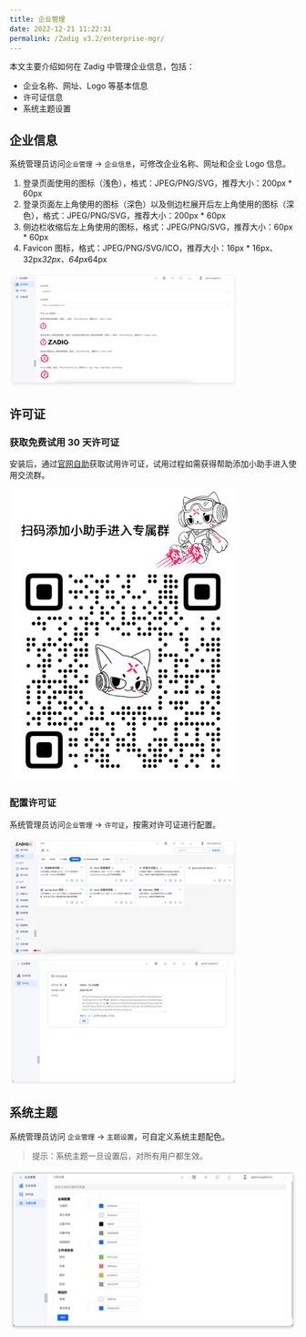 ```yaml
---
title: 企业管理
date: 2022-12-21 11:22:31
permalink: /Zadig v3.2/enterprise-mgr/
---
```


本文主要介绍如何在 Zadig 中管理企业信息，包括：

- 企业名称、网址、Logo 等基本信息
- 许可证信息
- 系统主题设置

## 企业信息

系统管理员访问`企业管理` -> `企业信息`，可修改企业名称、网址和企业 Logo 信息。

1. 登录页面使用的图标（浅色），格式：JPEG/PNG/SVG，推荐大小：200px * 60px
2. 登录页面左上角使用的图标（深色）以及侧边栏展开后左上角使用的图标（深色），格式：JPEG/PNG/SVG，推荐大小：200px * 60px
3. 侧边栏收缩后左上角使用的图标，格式：JPEG/PNG/SVG，推荐大小：60px * 60px
4. Favicon 图标，格式：JPEG/PNG/SVG/ICO，推荐大小：16px * 16px、32px*32px、64px*64px

<img src="../../_images/enterprise_1_310.png" width="400">


## 许可证

### 获取免费试用 30 天许可证

安装后，通过[官网自助](https://koderover.com/getLicense)获取试用许可证，试用过程如需获得帮助添加小助手进入使用交流群。

<img src="../../_images/zadigx_help_qcode.png" width="400">

### 配置许可证

系统管理员访问`企业管理` -> `许可证`，按需对许可证进行配置。

<img src="../../_images/enterprise_0_220.png" width="400">
<img src="../../_images/enterprise_2.png" width="400">

## 系统主题

系统管理员访问 `企业管理` -> `主题设置`，可自定义系统主题配色。

> 提示：系统主题一旦设置后，对所有用户都生效。

![theme_config](../../_images/theme_config.png)